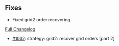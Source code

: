 ## Fixes

- Fixed grid2 order recovering

[Full Changelog](https://github.com/OvictorVieira/bbgo/compare/v1.43.0...main)

 - [#1032](https://github.com/OvictorVieira/bbgo/pull/1032): strategy: grid2: recover grid orders [part 2]
